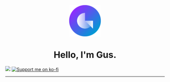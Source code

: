 <div align="center">
  <img src="https://github.com/goestav/goestav/blob/47215f9c3c05faf7b206fc2afdce40f0dc0badd9/Logo_sm.png" width="100" height="100" alt="Goestav logo">

  <h1>Hello, I'm Gus.</h1>
</div>

<img src="https://img.shields.io/badge/I'm%20a-Full--stack%20Developer-%23932aff?style=for-the-badge"> <a href="https://www.ko-fi.com/goestav">
    <img src="https://img.shields.io/badge/☕-Buy%20me%20a%20coffee-%23FADD4B?style=for-the-badge" alt="Support me on ko-fi">
</a>

---
